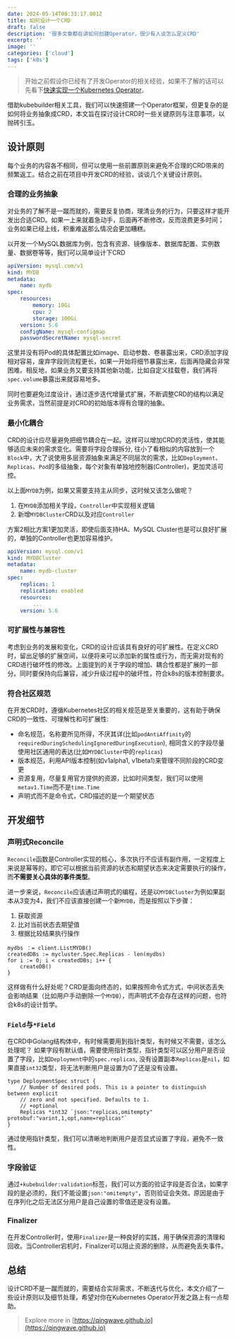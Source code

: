 ```yaml
---
date: 2024-05-14T08:33:17.801Z
title: 如何设计一个CRD
draft: false
description: '很多文章都在讲如何创建Operator，很少有人谈怎么定义CRD'
excerpt: ''
image: ''
categories: ['cloud']
tags: ['k8s']
---
```


> 开始之前假设你已经有了开发Operator的相关经验，如果不了解的话可以先看下[快速实现一个Kubernetes Operator](./how-to-write-a-k8s-operator.md)。

借助kubebuilder相关工具，我们可以快速搭建一个Operator框架，但更复杂的是如何将业务抽象成CRD，本文旨在探讨设计CRD时一些关键原则与注意事项，以抛砖引玉。

## 设计原则

每个业务的内容各不相同，但可以使用一些前置原则来避免不合理的CRD带来的频繁返工。结合之前在项目中开发CRD的经验，谈谈几个关键设计原则。

### 合理的业务抽象

对业务的了解不是一蹴而就的，需要反复协商，理清业务的行为，只要这样才能开发出合适CRD。如果一上来就着急动手，后面再不断修改，反而浪费更多时间；业务如果已经上线，积重难返那么情况会更加糟糕。

以开发一个MySQL数据库为例，包含有资源、镜像版本、数据库配置、实例数量、数据卷等等，我们可以简单设计下CRD
```yaml
apiVersion: mysql.com/v1
kind: MYDB
metadata:
    name: mydb
spec:
    resources:
        memory: 10Gi
        cpu: 2
        storage: 100Gi
    version: 5.6
    configName: mysql-configmap
    passwordSecretName: mysql-secret
```

这里并没有将Pod的具体配置比如image、启动参数、卷暴露出来，CRD添加字段相对容易，废弃字段则流程更长，如果一开始将细节暴露出来，后面再隐藏会非常困难。相反地，如果业务又要支持其他新功能，比如自定义挂载卷，我们再将`spec.volume`暴露出来就容易地多。

同时也要避免过度设计，通过逐步迭代增量式扩展，不断调整CRD的结构以满足业务需求，当然前提是对CRD的初始版本得有合理的抽象。

### 最小化耦合

CRD的设计应尽量避免把细节耦合在一起。这样可以增加CRD的灵活性，使其能够适应未来的需求变化。需要将字段合理拆分, 往小了看相似的内容放到一个`Block`中，大了说使用多层资源抽象来满足不同层次的需求，比如`Deployment`、`Replicas`、`Pod`的多级抽象，每个对象有单独地控制器(Controller)，更加灵活可控。

以上面`MYDB`为例，如果又需要支持主从同步，这时候又该怎么做呢？
1. 在`MYDB`添加相关字段，`Controller`中实现相关逻辑
2. 新增`MYDBCluster`CRD以及对应`Controller`

方案2相比方案1更加灵活，即使后面支持HA、MySQL Cluster也是可以良好扩展的，单独的Controller也更加容易维护。

```yaml
apiVersion: mysql.com/v1
kind: MYDBCluster
metadata:
    name: mydb-cluster
spec:
    replicas: 1
    replication: enabled
    resources:
        ...
    version: 5.6
```

### 可扩展性与兼容性

考虑到业务的发展和变化，CRD的设计应该具有良好的可扩展性。在定义CRD时，留出足够的扩展空间，以便将来可以添加新的属性或行为，而无需对现有的CRD进行破坏性的修改。上面提到的关于字段的增加、耦合性都是扩展的一部分。同时要保持向后兼容，减少升级过程中的破坏性，符合k8s的版本控制要求。

### 符合社区规范

在开发CRD时，遵循Kubernetes社区的相关规范是至关重要的，这有助于确保CRD的一致性、可理解性和可扩展性:
- 命名规范，名称要所见所得，不厌其详(比如`podAntiAffinity`的`requiredDuringSchedulingIgnoredDuringExecution`), 相同含义的字段尽量使用社区通用的表达(比如`MYDBCluster`中的`replicas`)
- 版本规范，利用API版本控制(如v1alpha1, v1beta1)来管理不同阶段的CRD变更
- 资源复用，尽量复用官方提供的资源，比如时间类型，我们可以使用`metav1.Time`而不是`time.Time`
- 声明式而不是命令式，CRD描述的是一个期望状态

## 开发细节

### 声明式Reconcile

`Reconcile`函数是Controller实现的核心，多次执行不应该有副作用，一定程度上来说是幂等的，即它可以根据当前资源的状态和期望状态来决定需要执行的操作，而**不需要关心具体的事件类型**。

进一步来说，`Reconcile`应该通过声明式的编程，还是以`MYDBCluster`为例如果副本从3变为4，我们不应该直接创建一个新`MYDB`，而是按照以下步骤：
1. 获取资源
2. 比对当前状态去期望值
3. 根据比较结果执行操作
```golang
mydbs ：= client.ListMYDB()
createdDBs := mycluster.Spec.Replicas - len(mydbs)
for i := 0; i < createdDBs; i++ {
    createDB()
} 
```

这样做有什么好处呢？CRD是面向终态的，如果按照命令式方式，中间状态丢失会影响结果（比如用户手动删除一个`MYDB`），而声明式不会存在这样的问题，也符合k8s的设计哲学。

### `Field`与`*Field`

在CRD中Golang结构体中，有时候需要用到指针类型，有时候又不需要，该怎么处理呢？
如果字段有默认值，需要使用指针类型，指针类型可以区分用户是否设置了字段，比如`Deployment`中的`spec.replicas`, 没有设置副本`Replicas`是`nil`，如果直接`int32`类型，将无法判断用户是设置为0了还是没有设置。
```golang
type DeploymentSpec struct {
	// Number of desired pods. This is a pointer to distinguish between explicit
	// zero and not specified. Defaults to 1.
	// +optional
	Replicas *int32 `json:"replicas,omitempty" protobuf:"varint,1,opt,name=replicas"`
}
```

通过使用指针类型，我们可以清晰地判断用户是否显式设置了字段，避免不一致性。

### 字段验证

通过`+kubebuilder:validation`标签，我们可以方面的验证字段是否合法，如果字段的是必须的，我们不能设置`json:"omitempty"`，否则验证会失效。原因是由于在序列化之后无法区分用户是自己设置的零值还是没有设置。

### Finalizer

在开发Controller时，使用`Finalizer`是一种良好的实践，用于确保资源的清理和回收。当Controller宕机时，Finalizer可以阻止资源的删除，从而避免丢失事件。

## 总结

设计CRD不是一蹴而就的，需要结合实际需求，不断迭代与优化，本文介绍了一些设计原则以及细节处理，希望对你在Kubernetes Operator开发之路上有一点帮助。


> Explore more in [https://qingwave.github.io](https://qingwave.github.io)

